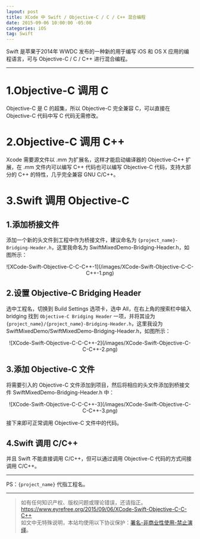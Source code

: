 ```yaml
---
layout: post
title: XCode 中 Swift / Objective-C / C / C++ 混合编程
date: 2015-09-06 10:00:00 -05:00
categories: iOS
tag: Swift
---
```


Swift 是苹果于2014年 WWDC 发布的一种新的用于编写 iOS 和 OS X 应用的编程语言，可与 Objective-C / C / C++ 进行混合编程。

---
# 1.Objective-C 调用 C
Objective-C 是 C 的超集，所以 Objective-C 完全兼容 C，可以直接在 Objective-C 代码中写 C 代码无需修改。

# 2.Objective-C 调用 C++
Xcode 需要源文件以 .mm 为扩展名，这样才能启动编译器的 Objective-C++ 扩展，在 .mm 文件内可以编写 C++ 代码也可以编写 Objective-C 代码，支持大部分的 C++ 的特性，几乎完全兼容 GNU C/C++。

# 3.Swift 调用 Objective-C
## 1.添加桥接文件
添加一个新的头文件到工程中作为桥接文件，建议命名为 `{project_name}-Bridging-Header.h`，这里我命名为 SwiftMixedDemo-Bridging-Header.h，如图所示：

<center>
![XCode-Swift-Objective-C-C-C++-1](/images/XCode-Swift-Objective-C-C-C++-1.png)
</center>

## 2.设置 Objective-C Bridging Header
选中工程名，切换到 Build Settings 选项卡，选中 All，在右上角的搜索栏中输入 bridging 找到 `Objective-C Bridging Header` 一项，并将其设为 `{project_name}/{project_name}-Bridging-Header.h`，这里我设为 SwiftMixedDemo/SwiftMixedDemo-Bridging-Header.h，如图所示：

<center>
![XCode-Swift-Objective-C-C-C++-2](/images/XCode-Swift-Objective-C-C-C++-2.png)
</center>

## 3.添加 Objective-C 文件
将需要引入的 Objective-C 文件添加到项目，然后将相应的头文件添加到桥接文件 SwiftMixedDemo-Bridging-Header.h 中：

<center>
![XCode-Swift-Objective-C-C-C++-3](/images/XCode-Swift-Objective-C-C-C++-3.png)
</center>

接下来即可正常调用 Objective-C 文件中的代码。

## 4.Swift 调用 C/C++
并且 Swift 不能直接调用 C/C++，但可以通过调用 Objective-C 代码的方式间接调用 C/C++。

---
PS：`{project_name}` 代指工程名。

---

> 如有任何知识产权、版权问题或理论错误，还请指正。   
> https://www.eyrefree.org/2015/09/06/XCode-Swift-Objective-C-C-C++   
> 如文中无特殊说明，本站均使用以下协议保护：[署名-非商业性使用-禁止演绎](http://creativecommons.org/licenses/by-nc-nd/3.0/cn/)。   
